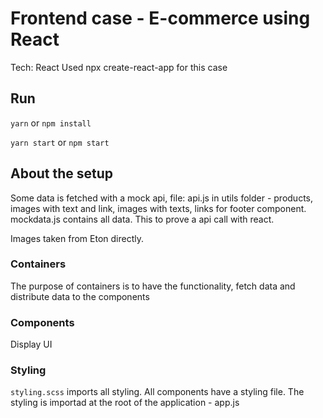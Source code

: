 # Frontend case - E-commerce using React
Tech:  React
Used npx create-react-app for this case

## Run
`yarn` or `npm install`

`yarn start` or `npm start`

## About the setup
Some data is fetched with a mock api, file: api.js in utils folder - products, images with text and link, images with texts, links for footer component. mockdata.js contains all data. This to prove a api call with react.

Images taken from Eton directly.

### Containers
The purpose of containers is to  have the functionality, fetch data and distribute data to the components

### Components
Display UI

### Styling
`styling.scss` imports all styling. All components have a styling file. The styling is importad at the root of the application - app.js

